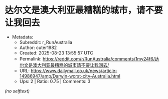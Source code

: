 # 达尔文是澳大利亚最糟糕的城市，请不要让我回去

- Metadata:
  - Subreddit: r_RunAustralia
  - Author: cuter1982
  - Created: 2025-08-23 13:55:57 UTC
  - Permalink: https://reddit.com/r/RunAustralia/comments/1my24f6/达尔文是澳大利亚最糟糕的城市请不要让我回去/
  - URL: https://www.dailymail.co.uk/news/article-14986947/amp/Darwin-worst-city-Australia.html
  - Ups: 2 | Ratio: 0.75 | Comments: 3

_(no selftext)_
